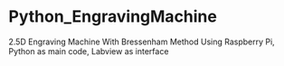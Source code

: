 # Python_EngravingMachine
2.5D Engraving Machine With Bressenham Method Using Raspberry Pi, Python as main code, Labview as interface
